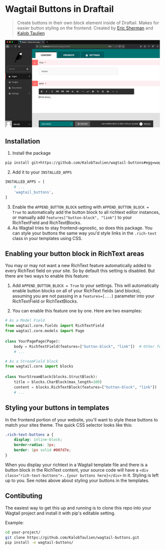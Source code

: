 # Wagtail Buttons in Draftail
> Create buttons in their own block element inside of Draftail. Makes for easier button styling on the frontend. Created by [Eric Sherman](https://github.com/easherma) and [Kalob Taulien](https://github.com/kalobtaulien)

![](docs/demo.gif)


## Installation
1. Install the package
```bash
pip install git+https://github.com/KalobTaulien/wagtail-buttons#egg=wagtail-buttons
```
2. Add it to your `INSTALLED_APPS`
```python
INSTALLED_APPS = [
    # ...
    'wagtail_buttons',
]
```
3. Enable the `APPEND_BUTTON_BLOCK` setting with `APPEND_BUTTON_BLOCK = True` to automatically add the button block to all richtext editor instances, or manually add `features["button-block", "link"]` to your RichTextField and RichTextBlocks.
4. As Wagtail tries to stay frontend-agnostic, so does this package. You can style your buttons the same way you'd style links in the `.rich-text` class in your templates using CSS.

## Enabling your button block in RichText areas
You may or may not want a new RichText feature automatically added to every RichText field on your site. So by default this setting is disabled. But there are two ways to enable this feature:

1. Add `APPEND_BUTTON_BLOCK = True` to your settings. This will automatically enable button blocks on all of your RichText fields (and blocks), assuming you are not passing in a `features=[...]` parameter into your RichTextField or RichTextBlocks.

2. You can enable this feature one by one. Here are two examples:
```python
# As a Model Field
from wagtail.core.fields import RichTextField
from wagtail.core.models import Page

class YourPagePage(Page):
    body = RichTextField(features=["button-block", "link"])  # Other features can be enabled at the same time in this list.
    # ...
```

```python
# As a StreamField block
from wagtail.core import blocks

class YourStreamBlock(blocks.StructBlock):
    title = blocks.CharBlock(max_length=100)
    content = blocks.RichTextBlock(features=["button-block", "link"])
    # ...
```

## Styling your buttons in templates
In the frontend portion of your website, you'll want to style these buttons to match your sites theme. The quick CSS selector looks like this:

```css
.rich-text-buttons a {
    display: inline-block;
    border-radius: 3px;
    border: 1px solid #007d7e;
}
```

When you display your richtext in a Wagtail template file and there is a button block in the RichText content, your source code will have a `<div class="rich-text-buttons">..{your buttons here}</div>` in it. Styling is left up to you. See notes above about styling your buttons in the templates.

## Contibuting
The easiest way to get this up and running is to clone this repo into your Wagtail project and install it with pip's editable setting.

Example:
```bash
cd your-project/
git clone https://github.com/KalobTaulien/wagtail-buttons.git
pip install -e wagtail-buttons/
```
